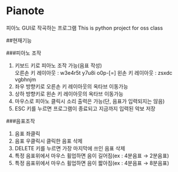 # **Pianote**
피아노 GUI로 작곡하는 프로그램
This is python project for oss class  

##현재기능

###피아노 조작

1. 키보드 키로 피아노 조작 가능(음표 작성)  
오른손 키 레이아웃 : w3e4r5t y7u8i o0p-[=]
왼손 키 레이아웃 : zsxdc vgbhnjm
1. 좌우 방향키로 오른손 키 레이아웃의 옥타브 이동가능
1. 상하 방향키로 왼손 키 레이아웃의 옥타브 이동가능
1. 마우스로 피아노 클릭시 소리 출력은 가능(단, 음표가 입력되지는 않음)
1. ESC 키를 누르면 프로그램이 종료되고 지금까지 입력된 악보 저장  

###음표조작

1. 음표 좌클릭
1. 음표 우클릭시 클릭한 음표 삭제
1. DELETE 키를 누르면 가장 마지막에 쓰인 음표 삭제
1. 특정 음표위에서 마우스 휠업하면 음이 길어짐(ex : 4분음표 → 2분음표)
1. 특정 음표위에서 마우스 휠업하면 음이 짧아짐(ex : 4분음표 → 8분음표)

